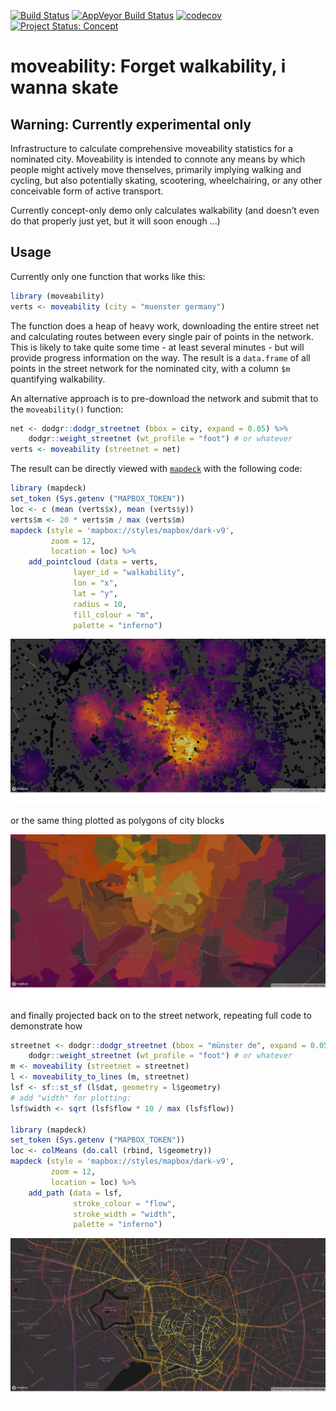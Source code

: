 <!-- README.md is generated from README.Rmd. Please edit that file -->

[![Build
Status](https://travis-ci.org/moveability/moveability.svg)](https://travis-ci.org/moveability/moveability)
[![AppVeyor Build
Status](https://ci.appveyor.com/api/projects/status/github/moveability/moveability?branch=master&svg=true)](https://ci.appveyor.com/project/moveability/moveability)
[![codecov](https://codecov.io/gh/moveability/moveability/branch/master/graph/badge.svg)](https://codecov.io/gh/moveability/moveability)
[![Project Status:
Concept](http://www.repostatus.org/badges/latest/concept.svg)](http://www.repostatus.org/#concept)

# moveability: Forget walkability, i wanna skate

## Warning: Currently experimental only

Infrastructure to calculate comprehensive moveability statistics for a
nominated city. Moveability is intended to connote any means by which
people might actively move thenselves, primarily implying walking and
cycling, but also potentially skating, scootering, wheelchairing, or any
other conceivable form of active transport.

Currently concept-only demo only calculates walkability (and doesn’t
even do that properly just yet, but it will soon enough …)

## Usage

Currently only one function that works like this:

``` r
library (moveability)
verts <- moveability (city = "muenster germany")
```

The function does a heap of heavy work, downloading the entire street
net and calculating routes between every single pair of points in the
network. This is likely to take quite some time - at least several
minutes - but will provide progress information on the way. The result
is a `data.frame` of all points in the street network for the nominated
city, with a column `$m` quantifying walkability.

An alternative approach is to pre-download the network and submit that
to the `moveability()` function:

``` r
net <- dodgr::dodgr_streetnet (bbox = city, expand = 0.05) %>%
    dodgr::weight_streetnet (wt_profile = "foot") # or whatever
verts <- moveability (streetnet = net)
```

The result can be directly viewed with
[`mapdeck`](https://github.com/SymbolixAU/mapdeck) with the following
code:

``` r
library (mapdeck)
set_token (Sys.getenv ("MAPBOX_TOKEN"))
loc <- c (mean (verts$x), mean (verts$y))
verts$m <- 20 * verts$m / max (verts$m)
mapdeck (style = 'mapbox://styles/mapbox/dark-v9',
         zoom = 12,
         location = loc) %>%
    add_pointcloud (data = verts,
              layer_id = "walkability",
              lon = "x",
              lat = "y",
              radius = 10,
              fill_colour = "m",
              palette = "inferno")
```

![](demo.png)

or the same thing plotted as polygons of city blocks

![](demo-polygons.png)

and finally projected back on to the street network, repeating full code
to demonstrate
how

``` r
streetnet <- dodgr::dodgr_streetnet (bbox = "münster de", expand = 0.05) %>%
    dodgr::weight_streetnet (wt_profile = "foot") # or whatever
m <- moveability (streetnet = streetnet)
l <- moveability_to_lines (m, streetnet)
lsf <- sf::st_sf (l$dat, geometry = l$geometry)
# add "width" for plotting:
lsf$width <- sqrt (lsf$flow * 10 / max (lsf$flow))

library (mapdeck)
set_token (Sys.getenv ("MAPBOX_TOKEN"))
loc <- colMeans (do.call (rbind, l$geometry))
mapdeck (style = 'mapbox://styles/mapbox/dark-v9',
         zoom = 12,
         location = loc) %>%
    add_path (data = lsf,
              stroke_colour = "flow",
              stroke_width = "width",
              palette = "inferno")
```

![](demo-lines.png)
